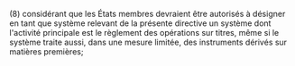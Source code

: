 (8) considérant que les États membres devraient être autorisés à désigner en tant que système relevant de la présente directive un système dont l'activité principale est le règlement des opérations sur titres, même si le système traite aussi, dans une mesure limitée, des instruments dérivés sur matières premières;